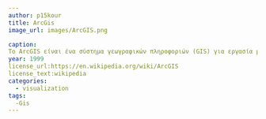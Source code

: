 ```yaml
---
author: p15kour
title: ArcGis
image_url: images/ArcGIS.png

caption:  
Το ArcGIS είναι ένα σύστημα γεωγραφικών πληροφοριών (GIS) για εργασία με χάρτες και γεωγραφικές πληροφορίες.Χρησιμοποιείται για τη δημιουργία και χρήση χαρτών, τη συλλογή γεωγραφικών δεδομένων και την ανάλυση χαρτογραφημένων πληροφοριών.
year: 1999
license_url:https://en.wikipedia.org/wiki/ArcGIS 
license_text:wikipedia
categories:
  - visualization
tags:
  -Gis
---
```

